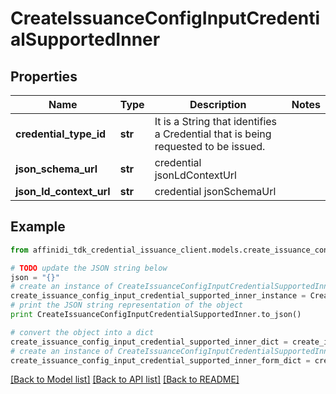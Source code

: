 # CreateIssuanceConfigInputCredentialSupportedInner

## Properties

| Name                    | Type    | Description                                                                       | Notes |
| ----------------------- | ------- | --------------------------------------------------------------------------------- | ----- |
| **credential_type_id**  | **str** | It is a String that identifies a Credential that is being requested to be issued. |
| **json_schema_url**     | **str** | credential jsonLdContextUrl                                                       |
| **json_ld_context_url** | **str** | credential jsonSchemaUrl                                                          |

## Example

```python
from affinidi_tdk_credential_issuance_client.models.create_issuance_config_input_credential_supported_inner import CreateIssuanceConfigInputCredentialSupportedInner

# TODO update the JSON string below
json = "{}"
# create an instance of CreateIssuanceConfigInputCredentialSupportedInner from a JSON string
create_issuance_config_input_credential_supported_inner_instance = CreateIssuanceConfigInputCredentialSupportedInner.from_json(json)
# print the JSON string representation of the object
print CreateIssuanceConfigInputCredentialSupportedInner.to_json()

# convert the object into a dict
create_issuance_config_input_credential_supported_inner_dict = create_issuance_config_input_credential_supported_inner_instance.to_dict()
# create an instance of CreateIssuanceConfigInputCredentialSupportedInner from a dict
create_issuance_config_input_credential_supported_inner_form_dict = create_issuance_config_input_credential_supported_inner.from_dict(create_issuance_config_input_credential_supported_inner_dict)
```

[[Back to Model list]](../README.md#documentation-for-models) [[Back to API list]](../README.md#documentation-for-api-endpoints) [[Back to README]](../README.md)
